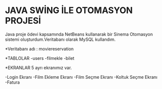 # JAVA SWİNG İLE OTOMASYON PROJESİ
Java proje ödevi kapsamında NetBeans kullanarak bir Sinema Otomasyon sistemi oluşturdum.Veritabanı olarak MySQL kullandım.

*Veritabanı adı : moviereservation

*TABLOLAR
-users
-filmekle
-bilet

*EKRANLAR
5 ayrı ekranımız var.

-Login Ekranı
-Film Ekleme Ekranı
-Film Seçme Ekranı
-Koltuk Seçme Ekranı
-Fatura


